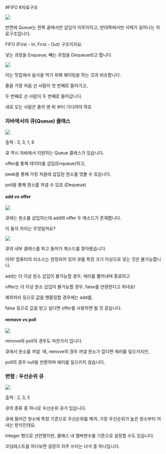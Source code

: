 #FIFO
#자료구조 

![](https://blog.kakaocdn.net/dn/ZgQy8/btsnujqBoNk/PxvJ4miUr3m1yAcdtViKa0/img.png)

반면에 Queue는 한쪽 끝에서만 삽입이 이루어지고, 반대쪽에서만 삭제가 일어나는 자료구조입니다.

FIFO (First - In, First - Out) 구조이지요.

넣는 과정을 Enqueue, 빼는 과정을 Dequeue라고 합니다.

![](https://blog.kakaocdn.net/dn/nBfvY/btsnrvx1MLS/ijprHxNwoo4gRWQlirLHKK/img.png)

이는 맛집에서 음식을 먹기 위해 웨이팅을 하는 것과 비슷합니다.

줄을 가장 처음 선 사람이 첫 번째로 들어가고,

두 번째로 선 사람이 두 번째로 들어갑니다.

새로 오는 사람은 줄의 맨 뒤 부터 기다려야 하죠



### 자바에서의 큐(Queue) 클래스

![](https://blog.kakaocdn.net/dn/Pxq16/btsnxV2FYOX/TqzZ3cfE4jI5GXdixTgBV1/img.png)

출력 : 3, 3, 1, 6

큐 역시 자바에서 지원하는 Queue 클래스가 있습니다.

offer를 통해 데이터를 삽입(Enqueue)하고,

peek을 통해 가장 처음에 삽입된 원소를 엿볼 수 있습니다.

poll을 통해 원소를 꺼낼 수 있죠 (Dequeue)



#### add vs offer

![](https://blog.kakaocdn.net/dn/b2LT2q/btsnvWnPCrZ/90iUH2UQDbFQPciuerDqG0/img.png)

큐에는 원소를 삽입하는데 add와 offer 두 메소드가 존재합니다.

이 둘의 차이는 무엇일까요?

![](https://blog.kakaocdn.net/dn/d5gsF7/btsnwRzIfJz/EvuUzl5vQIFHRcb58IqvW0/img.png)

큐의 내부 클래스를 파고 들어가 메소드를 찾아봤습니다.

아하! 컴퓨터의 리소스는 한정되어 있어 큐를 특정 크기 이상으로 넣는 것은 불가능합니다.

add는 더 이상 원소 삽입이 불가능할 경우, 에러를 뿜어내며 종료하고

offer는 더 이상 원소 삽입이 불거능할 경우, false를 반환한다고 하네요!

예외처리 등으로 값을 핸들링할 경우에는 add를,

false 등으로 값을 받고 싶다면 offer를 사용하면 될 것 같습니다.

#### remove vs poll

![](https://blog.kakaocdn.net/dn/cjybVZ/btsnvIcrap7/G28iNKgAcsP50VjOCLZuck/img.png)

remove와 poll의 경우도 마찬가지 입니다.

큐에서 원소를 꺼낼  때, remove의 경우 꺼낼 원소가 없다면 에러를 일으키지만,

poll의 경우 null을 반환하며 에러를 일으키지 않습니다.


### 변형 : 우선순위 큐

![](https://blog.kakaocdn.net/dn/dzUwcG/btsnukwixSe/CwGzRBXjw8dq0RkvLCXLZ1/img.png)

출력 : 2, 3, 5

큐의 종류 중 하나로 우선순위 큐가 있습니다.

큐에 들어간 원소에 특정 기준으로 우선순위를 매겨, 가장 우선순위가 높은 원소부터 꺼내는 방식인데요.

Integer 형으로 선언했지만, 클래스 내 멤버변수를 기준으로 설정할 수도 있습니다.

코딩테스트를 하다보면 굉장히 자주 쓰이는 녀석 중 하나입니다.